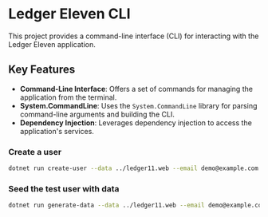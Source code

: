 # Ledger Eleven CLI

This project provides a command-line interface (CLI) for interacting with the Ledger Eleven application.

## Key Features

* **Command-Line Interface**: Offers a set of commands for managing the application from the terminal.
* **System.CommandLine**: Uses the `System.CommandLine` library for parsing command-line arguments and building the CLI.
* **Dependency Injection**: Leverages dependency injection to access the application's services.

### Create a user

```bash
dotnet run create-user --data ../ledger11.web --email demo@example.com --password Super-Secret-42
```
### Seed the test user with data

```bash
dotnet run generate-data --data ../ledger11.web --email demo@example.com
```